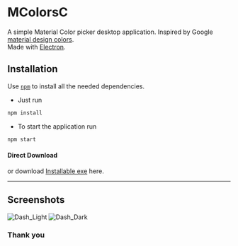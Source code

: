 # MColorsC
A simple Material Color picker desktop application. Inspired by Google [material design colors](https://www.materialpalette.com/colors).<br>
Made with [Electron](https://electronjs.org/).

## Installation

Use [`npm`](https://docs.npmjs.com/) to install all the needed dependencies.<br>
* Just run 
```sh
npm install
```
* To start the application run 
```sh
npm start
```

#### Direct Download
or download [Installable exe](https://drive.google.com/open?id=1xddgGJ0Kg2_HQaH-11R3WsMaVMzDywaY) here.

<hr>

## Screenshots


![Dash_Light](https://i.ibb.co/161dwMC/mcolor1.png)
![Dash_Dark](https://i.ibb.co/NZGXhTG/mcolors2.png)



### Thank you
